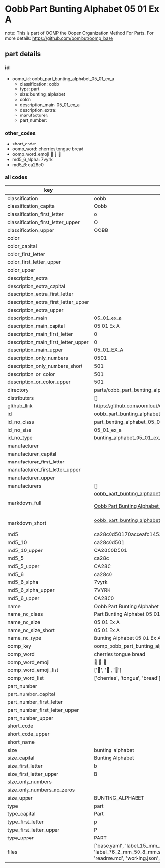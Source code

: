 # Oobb Part Bunting Alphabet 05 01 Ex A  

note: This is part of OOMP the Oopen Organization Method For Parts. For more details: https://github.com/oomlout/oomp_base

##  part details





### id
* oomp_id: oobb_part_bunting_alphabet_05_01_ex_a
  * classification: oobb
  * type: part
  * size: bunting_alphabet
  * color: 
  * description_main: 05_01_ex_a
  * description_extra: 
  * manufacturer: 
  * part_number: 

### other_codes
* short_code: 
* oomp_word: cherries tongue bread
* oomp_word_emoji :cherries: :tongue: :bread:
* md5_6_alpha: 7vyrk
* md5_6: ca28c0

### all codes 
| key | value |  
| --- | --- |  
| classification | oobb |  
| classification_capital | Oobb |  
| classification_first_letter | o |  
| classification_first_letter_upper | O |  
| classification_upper | OOBB |  
| color |  |  
| color_capital |  |  
| color_first_letter |  |  
| color_first_letter_upper |  |  
| color_upper |  |  
| description_extra |  |  
| description_extra_capital |  |  
| description_extra_first_letter |  |  
| description_extra_first_letter_upper |  |  
| description_extra_upper |  |  
| description_main | 05_01_ex_a |  
| description_main_capital | 05 01 Ex A |  
| description_main_first_letter | 0 |  
| description_main_first_letter_upper | 0 |  
| description_main_upper | 05_01_EX_A |  
| description_only_numbers | 0501 |  
| description_only_numbers_short | 501 |  
| description_or_color | 501 |  
| description_or_color_upper | 501 |  
| directory | parts/oobb_part_bunting_alphabet_05_01_ex_a |  
| distributors | [] |  
| github_link | https://github.com/oomlout/oomlout_oomp_part_src/tree/main/parts/oobb_part_bunting_alphabet_05_01_ex_a/working |  
| id | oobb_part_bunting_alphabet_05_01_ex_a |  
| id_no_class | part_bunting_alphabet_05_01_ex_a |  
| id_no_size | 05_01_ex_a |  
| id_no_type | bunting_alphabet_05_01_ex_a |  
| manufacturer |  |  
| manufacturer_capital |  |  
| manufacturer_first_letter |  |  
| manufacturer_first_letter_upper |  |  
| manufacturer_upper |  |  
| manufacturers | [] |  
| markdown_full | [oobb_part_bunting_alphabet_05_01_ex_a](https://github.com/oomlout/oomlout_oomp_part_src/tree/main/parts/oobb_part_bunting_alphabet_05_01_ex_a/working)<br>[](https://github.com/oomlout/oomlout_oomp_part_src/tree/main/parts/oobb_part_bunting_alphabet_05_01_ex_a/working)<br>[Oobb Part Bunting Alphabet 05 01 Ex A](https://github.com/oomlout/oomlout_oomp_part_src/tree/main/parts/oobb_part_bunting_alphabet_05_01_ex_a/working)<br><br> |  
| markdown_short | [oobb_part_bunting_alphabet_05_01_ex_a](https://github.com/oomlout/oomlout_oomp_part_src/tree/main/parts/oobb_part_bunting_alphabet_05_01_ex_a/working)<br><br> |  
| md5 | ca28c0d50170acceafc14539f62f6bd0 |  
| md5_10 | ca28c0d501 |  
| md5_10_upper | CA28C0D501 |  
| md5_5 | ca28c |  
| md5_5_upper | CA28C |  
| md5_6 | ca28c0 |  
| md5_6_alpha | 7vyrk |  
| md5_6_alpha_upper | 7VYRK |  
| md5_6_upper | CA28C0 |  
| name | Oobb Part Bunting Alphabet 05 01 Ex A |  
| name_no_class | Part Bunting Alphabet 05 01 Ex A |  
| name_no_size | 05 01 Ex A |  
| name_no_size_short | 05 01 Ex A |  
| name_no_type | Bunting Alphabet 05 01 Ex A |  
| oomp_key | oomp_oobb_part_bunting_alphabet_05_01_ex_a |  
| oomp_word | cherries tongue bread |  
| oomp_word_emoji | :cherries: :tongue: :bread: |  
| oomp_word_emoji_list | [':cherries:', ':tongue:', ':bread:'] |  
| oomp_word_list | ['cherries', 'tongue', 'bread'] |  
| part_number |  |  
| part_number_capital |  |  
| part_number_first_letter |  |  
| part_number_first_letter_upper |  |  
| part_number_upper |  |  
| short_code |  |  
| short_code_upper |  |  
| short_name |  |  
| size | bunting_alphabet |  
| size_capital | Bunting Alphabet |  
| size_first_letter | b |  
| size_first_letter_upper | B |  
| size_only_numbers |  |  
| size_only_numbers_no_zeros |  |  
| size_upper | BUNTING_ALPHABET |  
| type | part |  
| type_capital | Part |  
| type_first_letter | p |  
| type_first_letter_upper | P |  
| type_upper | PART |  
| files | ['base.yaml', 'label_15_mm_30_mm.pdf', 'label_15_mm_30_mm.svg', 'label_76_2_mm_50_8_mm.pdf', 'label_76_2_mm_50_8_mm.svg', 'label_oomlout_76_2_mm_50_8_mm.pdf', 'label_oomlout_76_2_mm_50_8_mm.svg', 'readme.md', 'working.json', 'working.yaml'] |  
